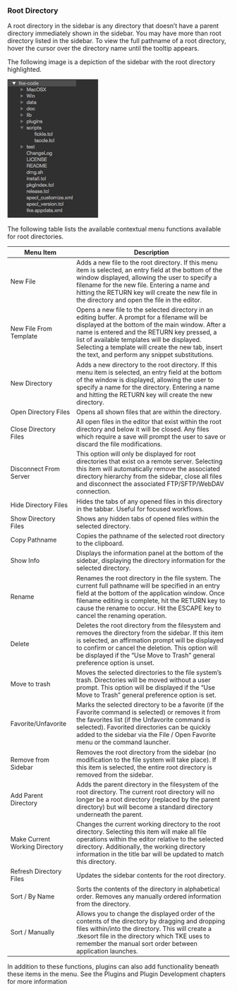 ### Root Directory

A root directory in the sidebar is any directory that doesn’t have a parent directory immediately shown in the sidebar.  You may have more than root directory listed in the sidebar.  To view the full pathname of a root directory, hover the cursor over the directory name until the tooltip appears.

The following image is a depiction of the sidebar with the root directory highlighted.

![Sidebar Root Directory](assets/Sidebar-Root.png "Sidebar Root Directory")

The following table lists the available contextual menu functions available for root directories.

| Menu Item | Description |
| - | - |
| New File | Adds a new file to the root directory.  If this menu item is selected, an entry field at the bottom of the window displayed, allowing the user to specify a filename for the new file.  Entering a name and hitting the RETURN key will create the new file in the directory and open the file in the editor. |
| New File From Template | Opens a new file to the selected directory in an editing buffer. A prompt for a filename will be displayed at the bottom of the main window. After a name is entered and the RETURN key pressed, a list of available templates will be displayed. Selecting a template will create the new tab, insert the text, and perform any snippet substitutions. |
| New Directory | Adds a new directory to the root directory.  If this menu item is selected, an entry field at the bottom of the window is displayed, allowing the user to specify a name for the directory.  Entering a name and hitting the RETURN key will create the new directory. |
| Open Directory Files | Opens all shown files that are within the directory. |
| Close Directory Files | All open files in the editor that exist within the root directory and below it will be closed.  Any files which require a save will prompt the user to save or discard the file modifications. |
| Disconnect From Server | This option will only be displayed for root directories that exist on a remote server.  Selecting this item will automatically remove the associated directory hierarchy from the sidebar, close all files and disconnect the associated FTP/SFTP/WebDAV connection. |
| Hide Directory Files | Hides the tabs of any opened files in this directory in the tabbar.  Useful for focused workflows. |
| Show Directory Files | Shows any hidden tabs of opened files within the selected directory. |
| Copy Pathname | Copies the pathname of the selected root directory to the clipboard. |
| Show Info | Displays the information panel at the bottom of the sidebar, displaying the directory information for the selected directory. |
| Rename | Renames the root directory in the file system.  The current full pathname will be specified in an entry field at the bottom of the application window.  Once filename editing is complete, hit the RETURN key to cause the rename to occur.  Hit the ESCAPE key to cancel the renaming operation. |
| Delete | Deletes the root directory from the filesystem and removes the directory from the sidebar.  If this item is selected, an affirmation prompt will be displayed to confirm or cancel the deletion. This option will be displayed if the “Use Move to Trash” general preference option is unset. |
| Move to trash | Moves the selected directories to the file system’s trash. Directories will be moved without a user prompt. This option will be displayed if the “Use Move to Trash” general preference option is set. |
| Favorite/Unfavorite | Marks the selected directory to be a favorite (if the Favorite command is selected) or removes it from the favorites list (if the Unfavorite command is selected).  Favorited directories can be quickly added to the sidebar via the File / Open Favorite menu or the command launcher. |
| Remove from Sidebar | Removes the root directory from the sidebar (no modification to the file system will take place).  If this item is selected, the entire root directory is removed from the sidebar. |
| Add Parent Directory | Adds the parent directory in the filesystem of the root directory.  The current root directory will no longer be a root directory (replaced by the parent directory) but will become a standard directory underneath the parent. |
| Make Current Working Directory | Changes the current working directory to the root directory.  Selecting this item will make all file operations within the editor relative to the selected directory.  Additionally, the working directory information in the title bar will be updated to match this directory. |
| Refresh Directory Files | Updates the sidebar contents for the root directory. |
| Sort / By Name | Sorts the contents of the directory in alphabetical order. Removes any manually ordered information from the directory. |
| Sort / Manually | Allows you to change the displayed order of the contents of the directory by dragging and dropping files within/into the directory. This will create a .tkesort file in the directory which TKE uses to remember the manual sort order between application launches. |

In addition to these functions, plugins can also add functionality beneath these items in the menu.  See the Plugins and Plugin Development chapters for more information
